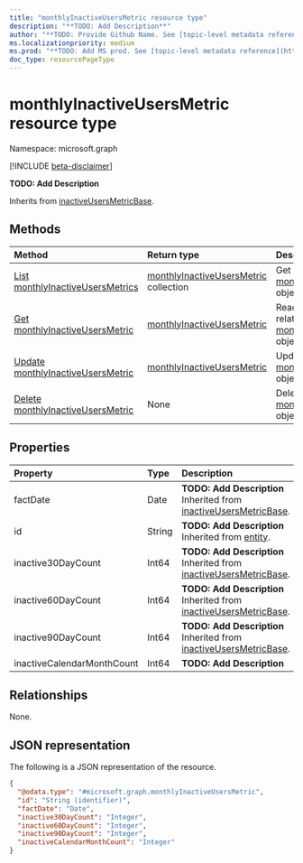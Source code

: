 ```yaml
---
title: "monthlyInactiveUsersMetric resource type"
description: "**TODO: Add Description**"
author: "**TODO: Provide Github Name. See [topic-level metadata reference](https://aka.ms/msgo?pagePath=Document-APIs/Guidelines/Metadata)**"
ms.localizationpriority: medium
ms.prod: "**TODO: Add MS prod. See [topic-level metadata reference](https://aka.ms/msgo?pagePath=Document-APIs/Guidelines/Metadata)**"
doc_type: resourcePageType
---
```


# monthlyInactiveUsersMetric resource type

Namespace: microsoft.graph

[!INCLUDE [beta-disclaimer](../../includes/beta-disclaimer.md)]

**TODO: Add Description**


Inherits from [inactiveUsersMetricBase](../resources/inactiveusersmetricbase.md).

## Methods
|Method|Return type|Description|
|:---|:---|:---|
|[List monthlyInactiveUsersMetrics](../api/monthlyinactiveusersmetric-list.md)|[monthlyInactiveUsersMetric](../resources/monthlyinactiveusersmetric.md) collection|Get a list of the [monthlyInactiveUsersMetric](../resources/monthlyinactiveusersmetric.md) objects and their properties.|
|[Get monthlyInactiveUsersMetric](../api/monthlyinactiveusersmetric-get.md)|[monthlyInactiveUsersMetric](../resources/monthlyinactiveusersmetric.md)|Read the properties and relationships of a [monthlyInactiveUsersMetric](../resources/monthlyinactiveusersmetric.md) object.|
|[Update monthlyInactiveUsersMetric](../api/monthlyinactiveusersmetric-update.md)|[monthlyInactiveUsersMetric](../resources/monthlyinactiveusersmetric.md)|Update the properties of a [monthlyInactiveUsersMetric](../resources/monthlyinactiveusersmetric.md) object.|
|[Delete monthlyInactiveUsersMetric](../api/monthlyinactiveusersmetric-delete.md)|None|Delete a [monthlyInactiveUsersMetric](../resources/monthlyinactiveusersmetric.md) object.|

## Properties
|Property|Type|Description|
|:---|:---|:---|
|factDate|Date|**TODO: Add Description** Inherited from [inactiveUsersMetricBase](../resources/inactiveusersmetricbase.md).|
|id|String|**TODO: Add Description** Inherited from [entity](../resources/entity.md).|
|inactive30DayCount|Int64|**TODO: Add Description** Inherited from [inactiveUsersMetricBase](../resources/inactiveusersmetricbase.md).|
|inactive60DayCount|Int64|**TODO: Add Description** Inherited from [inactiveUsersMetricBase](../resources/inactiveusersmetricbase.md).|
|inactive90DayCount|Int64|**TODO: Add Description** Inherited from [inactiveUsersMetricBase](../resources/inactiveusersmetricbase.md).|
|inactiveCalendarMonthCount|Int64|**TODO: Add Description**|

## Relationships
None.

## JSON representation
The following is a JSON representation of the resource.
<!-- {
  "blockType": "resource",
  "keyProperty": "id",
  "@odata.type": "microsoft.graph.monthlyInactiveUsersMetric",
  "baseType": "microsoft.graph.inactiveUsersMetricBase",
  "openType": false
}
-->
``` json
{
  "@odata.type": "#microsoft.graph.monthlyInactiveUsersMetric",
  "id": "String (identifier)",
  "factDate": "Date",
  "inactive30DayCount": "Integer",
  "inactive60DayCount": "Integer",
  "inactive90DayCount": "Integer",
  "inactiveCalendarMonthCount": "Integer"
}
```


